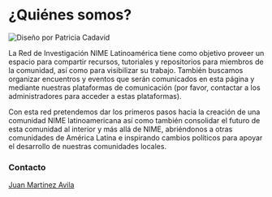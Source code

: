 # ¿Quiénes somos?

![Diseño por Patricia Cadavid](.gitbook/assets/LatamNimeLogoBlack\_.png)

La Red de Investigación NIME Latinoamérica tiene como objetivo proveer un espacio para compartir recursos, tutoriales y repositorios para miembros de la comunidad, así como para visibilizar su trabajo. También buscamos organizar encuentros y eventos que serán comunicados en esta página y mediante nuestras plataformas de comunicación (por favor, contactar a los administradores para acceder a estas plataformas).

Con esta red pretendemos dar los primeros pasos hacia la creación de una comunidad NIME latinoamericana así como también consolidar el futuro de esta comunidad al interior y más allá de NIME, abriéndonos a otras comunidades de América Latina e inspirando cambios políticos para apoyar el desarrollo de nuestras comunidades locales.

### Contacto

[Juan Martinez Avila](mailto:psxjpma@nottingham.ac.uk)

​
